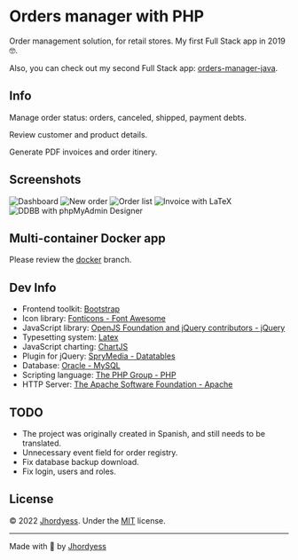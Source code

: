 # Orders manager with PHP

Order management solution, for retail stores. My first Full Stack app in 2019 🤓.

Also, you can check out my second Full Stack app: [orders-manager-java](https://github.com/jhordyess/orders-manager-java).

## Info

Manage order status: orders, canceled, shipped, payment debts.

Review customer and product details.

Generate PDF invoices and order itinery.

## Screenshots

![Dashboard](https://res.cloudinary.com/jhordyess/image/upload/v1660836126/orders-manager/Dashboard_php.png)
![New order](https://res.cloudinary.com/jhordyess/image/upload/v1662128724/orders-manager/new_order_php.png)
![Order list](https://res.cloudinary.com/jhordyess/image/upload/v1662128724/orders-manager/order_list_php.png)
![Invoice with LaTeX](https://res.cloudinary.com/jhordyess/image/upload/v1669155002/orders-manager/order_invoice_php.png)
![DDBB with phpMyAdmin Designer](https://res.cloudinary.com/jhordyess/image/upload/v1662128383/orders-manager/DDBB_php.png)

## Multi-container Docker app

Please review the [docker](https://github.com/jhordyess/orders-manager-php/tree/docker) branch.

## Dev Info

- Frontend toolkit: [Bootstrap](https://getbootstrap.com/)
- Icon library: [Fonticons - Font Awesome](https://fontawesome.com/)
- JavaScript library: [OpenJS Foundation and jQuery contributors - jQuery](https://jquery.com/)
- Typesetting system: [Latex](https://www.latex-project.org/)
- JavaScript charting: [ChartJS](https://www.chartjs.org/)
- Plugin for jQuery: [SpryMedia - Datatables](https://datatables.net/)
- Database: [Oracle - MySQL](https://www.mysql.com/)
- Scripting language: [The PHP Group - PHP](https://www.php.net/)
- HTTP Server: [The Apache Software Foundation - Apache](https://httpd.apache.org/)

## TODO

- The project was originally created in Spanish, and still needs to be translated.
- Unnecessary event field for order registry.
- Fix database backup download.
- Fix login, users and roles.

## License

© 2022 [Jhordyess](https://github.com/jhordyess). Under the [MIT](https://choosealicense.com/licenses/mit/) license.

---

Made with 💪 by [Jhordyess](https://www.jhordyess.com/)
